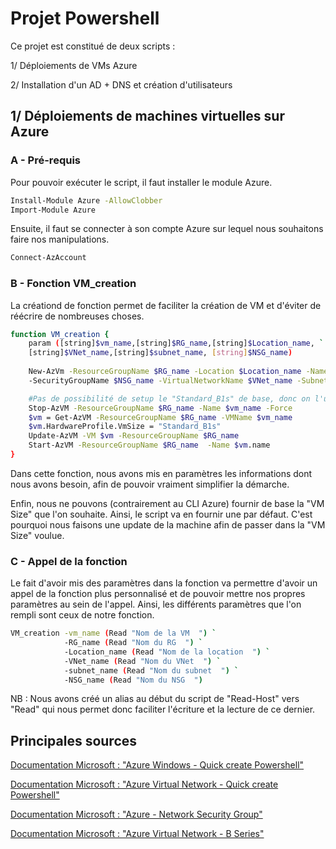 # Projet Powershell

Ce projet est constitué de deux scripts :

1/ Déploiements de VMs Azure

2/ Installation d'un AD + DNS et création d'utilisateurs

## 1/ Déploiements de machines virtuelles sur Azure

### A - Pré-requis

Pour pouvoir exécuter le script, il faut installer le module Azure.

```bash
Install-Module Azure -AllowClobber
Import-Module Azure
```

Ensuite, il faut se connecter à son compte Azure sur lequel nous souhaitons faire nos manipulations.

```bash
Connect-AzAccount
```

### B - Fonction VM_creation

La créationd de fonction permet de faciliter la création de VM et d'éviter de réécrire de nombreuses choses.
```bash
function VM_creation {
    param ([string]$vm_name,[string]$RG_name,[string]$Location_name, `
    [string]$VNet_name,[string]$subnet_name, [string]$NSG_name)
    
    New-AzVm -ResourceGroupName $RG_name -Location $Location_name -Name $vm_name `
    -SecurityGroupName $NSG_name -VirtualNetworkName $VNet_name -SubnetName $subnet_name

    #Pas de possibilité de setup le "Standard_B1s" de base, donc on l'update à la création de la VM
    Stop-AzVM -ResourceGroupName $RG_name -Name $vm_name -Force
    $vm = Get-AzVM -ResourceGroupName $RG_name -VMName $vm_name
    $vm.HardwareProfile.VmSize = "Standard_B1s"
    Update-AzVM -VM $vm -ResourceGroupName $RG_name
    Start-AzVM -ResourceGroupName $RG_name  -Name $vm.name
}
```
Dans cette fonction, nous avons mis en paramètres les informations dont nous avons besoin, afin de pouvoir vraiment simplifier la démarche.

Enfin, nous ne pouvons (contrairement au CLI Azure) fournir de base la "VM Size" que l'on souhaite. Ainsi, le script va en fournir une par défaut. C'est pourquoi nous faisons une update de la machine afin de passer dans la "VM Size" voulue.

### C - Appel de la fonction

Le fait d'avoir mis des paramètres dans la fonction va permettre d'avoir un appel de la fonction plus personnalisé et de pouvoir mettre nos propres paramètres au sein de l'appel. Ainsi, les différents paramètres que l'on rempli sont ceux de notre fonction.

```bash
VM_creation -vm_name (Read "Nom de la VM  ") `
            -RG_name (Read "Nom du RG  ") `
            -Location_name (Read "Nom de la location  ") `
            -VNet_name (Read "Nom du VNet  ") `
            -subnet_name (Read "Nom du subnet  ") `
            -NSG_name (Read "Nom du NSG  ") 
```

NB : Nous avons créé un alias au début du script de "Read-Host" vers "Read" qui nous permet donc faciliter l'écriture et la lecture de ce dernier.

## Principales sources
[Documentation Microsoft : "Azure Windows - Quick create Powershell"](https://docs.microsoft.com/en-us/azure/virtual-machines/windows/quick-create-powershell) 

[Documentation Microsoft : "Azure Virtual Network - Quick create Powershell"](https://docs.microsoft.com/en-us/azure/virtual-network/quick-create-powershell)

[Documentation Microsoft : "Azure - Network Security Group"](https://docs.microsoft.com/en-us/powershell/module/az.network/new-aznetworksecuritygroup?view=azps-6.1.0)

[Documentation Microsoft : "Azure Virtual Network - B Series"](https://docs.microsoft.com/fr-fr/azure/virtual-machines/sizes-b-series-burstables)
